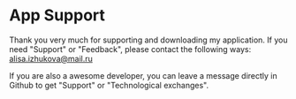 #  App Support


Thank you very much for supporting and downloading my application. If you need "Support" or "Feedback", please contact the following ways:  
alisa.izhukova@mail.ru


If you are also a awesome developer, you can leave a message directly in Github to get "Support" or "Technological exchanges".
